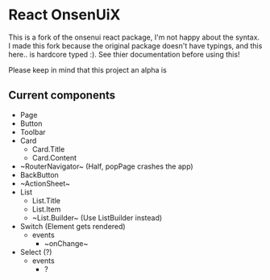 # React OnsenUiX

This is a fork of the onsenui react package, I'm not happy about the syntax. I made this fork because the original package doesn't have typings, and this here.. is hardcore typed :). See thier documentation before using this!
  
Please keep in mind that this project an alpha is

## Current components

- Page
- Button
- Toolbar
- Card
  - Card.Title
  - Card.Content
- ~RouterNavigator~ (Half, popPage crashes the app)
- BackButton
- ~ActionSheet~
- List
  - List.Title
  - List.Item
  - ~List.Builder~ (Use ListBuilder instead)
- Switch (Element gets rendered)
  - events
    - ~onChange~
- Select (?)
  - events
    - ?
